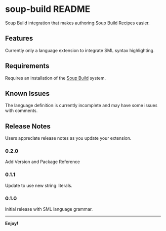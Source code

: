 # soup-build README

Soup Build integration that makes authoring Soup Build Recipes easier.

## Features

Currently only a language extension to integrate SML syntax highlighting.

## Requirements

Requires an installation of the [Soup Build](https://www.soupbuild.com/docs/getting-started) system.

## Known Issues

The language definition is currently incomplete and may have some issues with comments.

## Release Notes

Users appreciate release notes as you update your extension.

### 0.2.0

Add Version and Package Reference

### 0.1.1

Update to use new string literals.

### 0.1.0

Initial release with SML language grammar.

---

**Enjoy!**

